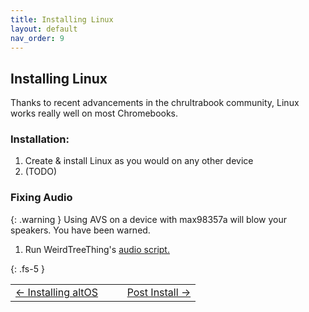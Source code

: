 ```yaml
---
title: Installing Linux
layout: default
nav_order: 9
---
```


## Installing Linux
Thanks to recent advancements in the chrultrabook community, Linux works really well on most Chromebooks.

### Installation:
1. Create & install Linux as you would on any other device
2. (TODO)


### Fixing Audio

 {: .warning }
 Using AVS on a device with max98357a will blow your speakers. You have been warned. 

1. Run WeirdTreeThing's [audio script.](https://github.com/WeirdTreeThing/chromebook-linux-audio)

{: .fs-5 }


<table>
<tr>
<td width="50%" style="text-align: left">
<a href="altos.html">← Installing altOS</a> 
</td>
<td width="50%" style="text-align: right">
<a href="post-install.html">Post Install →</a> 
</td>
</tr>
</table>
